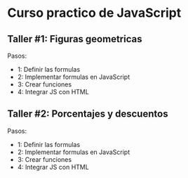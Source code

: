 # Curso practico de JavaScript

## Taller #1: Figuras geometricas

Pasos:
- 1: Definir las formulas
- 2: Implementar formulas en JavaScript
- 3: Crear funciones
- 4: Integrar JS con HTML

## Taller #2: Porcentajes y descuentos

Pasos:
- 1: Definir las formulas
- 2: Implementar formulas en JavaScript
- 3: Crear funciones
- 4: Integrar JS con HTML